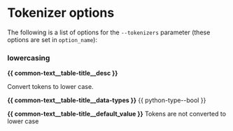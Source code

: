 # Tokenizer options

The following is a list of options for the `--tokenizers` parameter (these options are set in `option_name`):

### lowercasing

**{{ common-text__table-title__desc }}**

Convert tokens to lower case.

**{{ common-text__table-title__data-types }}** {{ python-type--bool }}

**{{ common-text__table-title__default_value }}** Tokens are not converted to lower case

